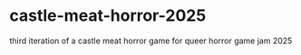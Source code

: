 # castle-meat-horror-2025
 third iteration of a castle meat horror game for queer horror game jam 2025
